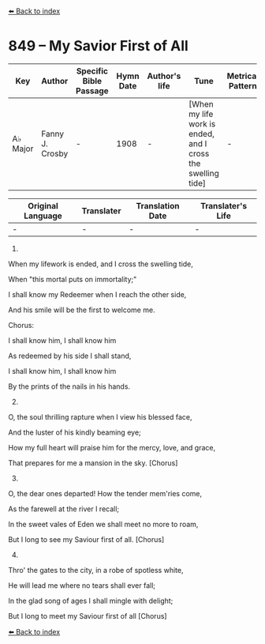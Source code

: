 [⬅️ Back to index](../README.md)

# 849 – My Savior First of All

Key | Author   | Specific Bible Passage     |Hymn Date |Author's life |Tune |Metrical Pattern   |Composer/Source
-- | --------- | ---------------------------|----------|--------------|-----|-------------------|-------------  
A♭ Major |Fanny J. Crosby |- |1908 |- |[When my life work is ended, and I cross the swelling tide] |- |John R. Sweney

Original Language | Translater | Translation Date   | Translater's Life  
----------------- | --------- | --------------------|-------------     
\- |- |- |-




1.

When my lifework is ended, and I cross the swelling tide,

When "this mortal puts on immortality;"

I shall know my Redeemer when I reach the other side,

And his smile will be the first to welcome me.



Chorus:

I shall know him, I shall know him

As redeemed by his side I shall stand,

I shall know him, I shall know him

By the prints of the nails in his hands.



2.

O, the soul thrilling rapture when I view his blessed face,

And the luster of his kindly beaming eye;

How my full heart will praise him for the mercy, love, and grace,

That prepares for me a mansion in the sky.  [Chorus]



3.

O, the dear ones departed!  How the tender mem'ries come,

 As the farewell at the river I recall;

In the sweet vales of Eden we shall meet no more to roam,

But I long to see my Saviour first of all.  [Chorus]



4.

Thro' the gates to the city, in a robe of spotless white,

He will lead me where no tears shall ever fall;

In the glad song of ages I shall mingle with delight;

But I long to meet my Saviour first of all  [Chorus]



[⬅️ Back to index](../README.md)
